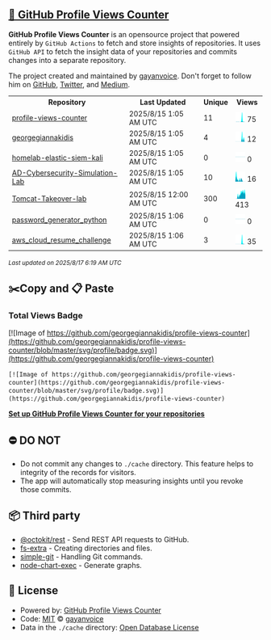 ## [🚀 GitHub Profile Views Counter](https://github.com/gayanvoice/github-profile-views-counter)
**GitHub Profile Views Counter** is an opensource project that powered entirely by  `GitHub Actions` to fetch and store insights of repositories.
It uses `GitHub API` to fetch the insight data of your repositories and commits changes into a separate repository.

The project created and maintained by [gayanvoice](https://github.com/gayanvoice). Don't forget to follow him on [GitHub](https://github.com/gayanvoice), [Twitter](https://twitter.com/gayanvoice), and [Medium](https://gayanvoice.medium.com/).

<table>
	<tr>
		<th>
			Repository
		</th>
		<th>
			Last Updated
		</th>
		<th>
			Unique
		</th>
		<th>
			Views
		</th>
	</tr>
	<tr>
		<td>
			<a href="https://github.com/georgegiannakidis/profile-views-counter/tree/master/readme/869665486/year.md">
				profile-views-counter
			</a>
		</td>
		<td>
			2025/8/15 1:05 AM UTC
		</td>
		<td>
			11
		</td>
		<td>
			<img alt="Response time graph" src="https://github.com/georgegiannakidis/profile-views-counter/raw/master/graph/869665486/small/year.png" height="20"> 75
		</td>
	</tr>
	<tr>
		<td>
			<a href="https://github.com/georgegiannakidis/profile-views-counter/tree/master/readme/861363464/year.md">
				georgegiannakidis
			</a>
		</td>
		<td>
			2025/8/15 1:05 AM UTC
		</td>
		<td>
			4
		</td>
		<td>
			<img alt="Response time graph" src="https://github.com/georgegiannakidis/profile-views-counter/raw/master/graph/861363464/small/year.png" height="20"> 12
		</td>
	</tr>
	<tr>
		<td>
			<a href="https://github.com/georgegiannakidis/profile-views-counter/tree/master/readme/861915206/year.md">
				homelab-elastic-siem-kali
			</a>
		</td>
		<td>
			2025/8/15 1:05 AM UTC
		</td>
		<td>
			0
		</td>
		<td>
			<img alt="Response time graph" src="https://github.com/georgegiannakidis/profile-views-counter/raw/master/graph/861915206/small/year.png" height="20"> 0
		</td>
	</tr>
	<tr>
		<td>
			<a href="https://github.com/georgegiannakidis/profile-views-counter/tree/master/readme/861573831/year.md">
				AD-Cybersecurity-Simulation-Lab
			</a>
		</td>
		<td>
			2025/8/15 1:05 AM UTC
		</td>
		<td>
			10
		</td>
		<td>
			<img alt="Response time graph" src="https://github.com/georgegiannakidis/profile-views-counter/raw/master/graph/861573831/small/year.png" height="20"> 16
		</td>
	</tr>
	<tr>
		<td>
			<a href="https://github.com/georgegiannakidis/profile-views-counter/tree/master/readme/871687084/year.md">
				Tomcat-Takeover-lab
			</a>
		</td>
		<td>
			2025/8/15 12:00 AM UTC
		</td>
		<td>
			300
		</td>
		<td>
			<img alt="Response time graph" src="https://github.com/georgegiannakidis/profile-views-counter/raw/master/graph/871687084/small/year.png" height="20"> 413
		</td>
	</tr>
	<tr>
		<td>
			<a href="https://github.com/georgegiannakidis/profile-views-counter/tree/master/readme/933316068/year.md">
				password_generator_python
			</a>
		</td>
		<td>
			2025/8/15 1:06 AM UTC
		</td>
		<td>
			0
		</td>
		<td>
			<img alt="Response time graph" src="https://github.com/georgegiannakidis/profile-views-counter/raw/master/graph/933316068/small/year.png" height="20"> 0
		</td>
	</tr>
	<tr>
		<td>
			<a href="https://github.com/georgegiannakidis/profile-views-counter/tree/master/readme/974740830/year.md">
				aws_cloud_resume_challenge
			</a>
		</td>
		<td>
			2025/8/15 1:06 AM UTC
		</td>
		<td>
			3
		</td>
		<td>
			<img alt="Response time graph" src="https://github.com/georgegiannakidis/profile-views-counter/raw/master/graph/974740830/small/year.png" height="20"> 35
		</td>
	</tr>
</table>

<small><i>Last updated on 2025/8/17 6:19 AM UTC</i></small>

## ✂️Copy and 📋 Paste
### Total Views Badge
[![Image of https://github.com/georgegiannakidis/profile-views-counter](https://github.com/georgegiannakidis/profile-views-counter/blob/master/svg/profile/badge.svg)](https://github.com/georgegiannakidis/profile-views-counter)

```readme
[![Image of https://github.com/georgegiannakidis/profile-views-counter](https://github.com/georgegiannakidis/profile-views-counter/blob/master/svg/profile/badge.svg)](https://github.com/georgegiannakidis/profile-views-counter)
```
[**Set up GitHub Profile Views Counter for your repositories**](https://github.com/gayanvoice/github-profile-views-counter)
## ⛔ DO NOT
- Do not commit any changes to `./cache` directory. This feature helps to integrity of the records for visitors.
- The app will automatically stop measuring insights until you revoke those commits.
## 📦 Third party

- [@octokit/rest](https://www.npmjs.com/package/@octokit/rest) - Send REST API requests to GitHub.
- [fs-extra](https://www.npmjs.com/package/fs-extra) - Creating directories and files.
- [simple-git](https://www.npmjs.com/package/simple-git) - Handling Git commands.
- [node-chart-exec](https://www.npmjs.com/package/node-chart-exec) - Generate graphs.
## 📄 License
- Powered by: [GitHub Profile Views Counter](https://github.com/gayanvoice/github-profile-views-counter)
- Code: [MIT](./LICENSE) © [gayanvoice](https://github.com/gayanvoice)
- Data in the `./cache` directory: [Open Database License](https://opendatacommons.org/licenses/odbl/1-0/)